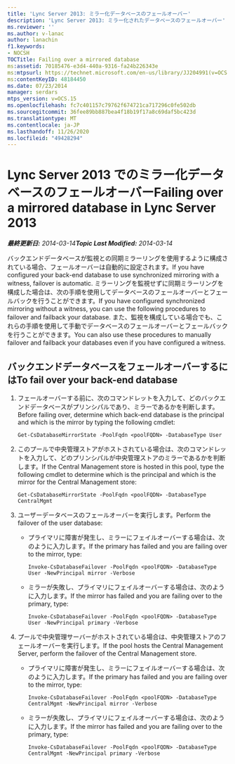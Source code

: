 ```yaml
---
title: 'Lync Server 2013: ミラー化データベースのフェールオーバー'
description: 'Lync Server 2013: ミラー化されたデータベースのフェールオーバー'
ms.reviewer: ''
ms.author: v-lanac
author: lanachin
f1.keywords:
- NOCSH
TOCTitle: Failing over a mirrored database
ms:assetid: 70185476-e3d4-440a-9316-fa24b226343e
ms:mtpsurl: https://technet.microsoft.com/en-us/library/JJ204991(v=OCS.15)
ms:contentKeyID: 48184450
ms.date: 07/23/2014
manager: serdars
mtps_version: v=OCS.15
ms.openlocfilehash: fc7c401157c79762f674721ca717296c0fe502db
ms.sourcegitcommit: 36fee89bb887bea4f18b19f17a8c69daf5bc423d
ms.translationtype: MT
ms.contentlocale: ja-JP
ms.lasthandoff: 11/26/2020
ms.locfileid: "49428294"
---
```

# <a name="failing-over-a-mirrored-database-in-lync-server-2013"></a><span data-ttu-id="7f86d-103">Lync Server 2013 でのミラー化データベースのフェールオーバー</span><span class="sxs-lookup"><span data-stu-id="7f86d-103">Failing over a mirrored database in Lync Server 2013</span></span>

<div data-xmlns="http://www.w3.org/1999/xhtml">

<div class="topic" data-xmlns="http://www.w3.org/1999/xhtml" data-msxsl="urn:schemas-microsoft-com:xslt" data-cs="https://msdn.microsoft.com/">

<div data-asp="https://msdn2.microsoft.com/asp">



</div>

<div id="mainSection">

<div id="mainBody"><span data-ttu-id="7f86d-104">

<span> </span></span><span class="sxs-lookup"><span data-stu-id="7f86d-104">

<span> </span></span></span>

<span data-ttu-id="7f86d-105">_**最終更新日:** 2014-03-14_</span><span class="sxs-lookup"><span data-stu-id="7f86d-105">_**Topic Last Modified:** 2014-03-14_</span></span>

<span data-ttu-id="7f86d-106">バックエンドデータベースが監視との同期ミラーリングを使用するように構成されている場合、フェールオーバーは自動的に設定されます。</span><span class="sxs-lookup"><span data-stu-id="7f86d-106">If you have configured your back-end database to use synchronized mirroring with a witness, failover is automatic.</span></span> <span data-ttu-id="7f86d-107">ミラーリングを監視せずに同期ミラーリングを構成した場合は、次の手順を使用してデータベースのフェールオーバーとフェールバックを行うことができます。</span><span class="sxs-lookup"><span data-stu-id="7f86d-107">If you have configured synchronized mirroring without a witness, you can use the following procedures to failover and failback your database.</span></span> <span data-ttu-id="7f86d-108">また、監視を構成している場合でも、これらの手順を使用して手動でデータベースのフェールオーバーとフェールバックを行うことができます。</span><span class="sxs-lookup"><span data-stu-id="7f86d-108">You can also use these procedures to manually failover and failback your databases even if you have configured a witness.</span></span>

<div>

## <a name="to-fail-over-your-back-end-database"></a><span data-ttu-id="7f86d-109">バックエンドデータベースをフェールオーバーするには</span><span class="sxs-lookup"><span data-stu-id="7f86d-109">To fail over your back-end database</span></span>

1.  <span data-ttu-id="7f86d-110">フェールオーバーする前に、次のコマンドレットを入力して、どのバックエンドデータベースがプリンシパルであり、ミラーであるかを判断します。</span><span class="sxs-lookup"><span data-stu-id="7f86d-110">Before failing over, determine which back-end database is the principal and which is the mirror by typing the following cmdlet:</span></span>
    
        Get-CsDatabaseMirrorState -PoolFqdn <poolFQDN> -DatabaseType User

2.  <span data-ttu-id="7f86d-111">このプールで中央管理ストアがホストされている場合は、次のコマンドレットを入力して、どのプリンシパルが中央管理ストアのミラーであるかを判断します。</span><span class="sxs-lookup"><span data-stu-id="7f86d-111">If the Central Management store is hosted in this pool, type the following cmdlet to determine which is the principal and which is the mirror for the Central Management store:</span></span>
    
        Get-CsDatabaseMirrorState -PoolFqdn <poolFQDN> -DatabaseType CentralMgmt

3.  <span data-ttu-id="7f86d-112">ユーザーデータベースのフェールオーバーを実行します。</span><span class="sxs-lookup"><span data-stu-id="7f86d-112">Perform the failover of the user database:</span></span>
    
      - <span data-ttu-id="7f86d-113">プライマリに障害が発生し、ミラーにフェイルオーバーする場合は、次のように入力します。</span><span class="sxs-lookup"><span data-stu-id="7f86d-113">If the primary has failed and you are failing over to the mirror, type:</span></span>
        
            Invoke-CsDatabaseFailover -PoolFqdn <poolFQDN> -DatabaseType User -NewPrincipal mirror -Verbose
    
      - <span data-ttu-id="7f86d-114">ミラーが失敗し、プライマリにフェイルオーバーする場合は、次のように入力します。</span><span class="sxs-lookup"><span data-stu-id="7f86d-114">If the mirror has failed and you are failing over to the primary, type:</span></span>
        
            Invoke-CsDatabaseFailover -PoolFqdn <poolFQDN> -DatabaseType User -NewPrincipal primary -Verbose

4.  <span data-ttu-id="7f86d-115">プールで中央管理サーバーがホストされている場合は、中央管理ストアのフェールオーバーを実行します。</span><span class="sxs-lookup"><span data-stu-id="7f86d-115">If the pool hosts the Central Management Server, perform the failover of the Central Management store.</span></span>
    
      - <span data-ttu-id="7f86d-116">プライマリに障害が発生し、ミラーにフェイルオーバーする場合は、次のように入力します。</span><span class="sxs-lookup"><span data-stu-id="7f86d-116">If the primary has failed and you are failing over to the mirror, type:</span></span>
        
            Invoke-CsDatabaseFailover -PoolFqdn <poolFQDN> -DatabaseType CentralMgmt -NewPrincipal mirror -Verbose
    
      - <span data-ttu-id="7f86d-117">ミラーが失敗し、プライマリにフェイルオーバーする場合は、次のように入力します。</span><span class="sxs-lookup"><span data-stu-id="7f86d-117">If the mirror has failed and you are failing over to the primary, type:</span></span>
        
            Invoke-CsDatabaseFailover -PoolFqdn <poolFQDN> -DatabaseType CentralMgmt -NewPrincipal primary -Verbose

<span data-ttu-id="7f86d-118"></div>

</div>

<span> </span>

</div>

</div>

</span><span class="sxs-lookup"><span data-stu-id="7f86d-118"></div>

</div>

<span> </span>

</div>

</div>

</span></span></div>

